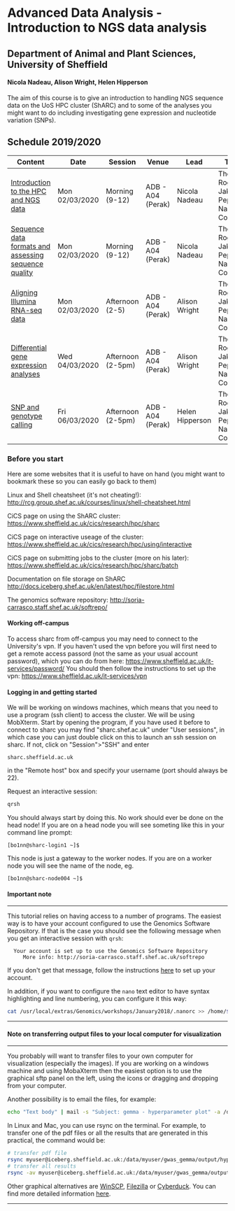 # Advanced Data Analysis - Introduction to NGS data analysis
## Department of Animal and Plant Sciences, University of Sheffield
#### Nicola Nadeau, Alison Wright, Helen Hipperson

The aim of this course is to give an introduction to handling NGS sequence data on the UoS HPC cluster (ShARC) and to some of the analyses you might want to do including investigating gene expression and nucleotide variation (SNPs).


## Schedule 2019/2020

| Content | Date | Session | Venue | Lead | TAs |
| ------- | ---- | ------- | ----- | ---- | --- |
| [Introduction to the HPC and NGS data](https://github.com/njnadeau/NGScourse/blob/master/day1am.md) | Mon 02/03/2020 | Morning (9-12) | ADB - A04 (Perak) | Nicola Nadeau | Thea Rogers, Jake Pepper, Naomi Cox |
| [Sequence data formats and assessing sequence quality](https://github.com/njnadeau/NGScourse/blob/master/day1lateam.md) | Mon 02/03/2020 | Morning (9-12) | ADB - A04 (Perak) | Nicola Nadeau | Thea Rogers, Jake Pepper, Naomi Cox |
| [Aligning Illumina RNA-seq data](https://github.com/alielw/APS-NGS-day2-AM/blob/master/README.md) | Mon 02/03/2020  | Afternoon (2-5) | ADB - A04 (Perak) | Alison Wright | Thea Rogers, Jake Pepper, Naomi Cox |
| [Differential gene expression analyses](https://github.com/alielw/APS-NGS-day2-PM/blob/master/README.md) | Wed 04/03/2020  | Afternoon (2-5pm) | ADB - A04 (Perak) | Alison Wright | Thea Rogers, Jake Pepper, Naomi Cox |
| [SNP and genotype calling](https://helenhip.github.io/SNP-and-genotype-calling/) | Fri 06/03/2020 | Afternoon (2-5pm) | ADB - A04 (Perak) | Helen Hipperson | Thea Rogers, Jake Pepper, Naomi Cox |


### Before you start
Here are some websites that it is useful to have on hand (you might want to bookmark these so you can easily go back to them)

Linux and Shell cheatsheet (it's not cheating!): http://rcg.group.shef.ac.uk/courses/linux/shell-cheatsheet.html

CiCS page on using the ShARC cluster: https://www.sheffield.ac.uk/cics/research/hpc/sharc

CiCS page on interactive useage of the cluster: https://www.sheffield.ac.uk/cics/research/hpc/using/interactive

CiCS page on submitting jobs to the cluster (more on his later): https://www.sheffield.ac.uk/cics/research/hpc/sharc/batch

Documentation on file storage on ShARC http://docs.iceberg.shef.ac.uk/en/latest/hpc/filestore.html

The genomics software repository: http://soria-carrasco.staff.shef.ac.uk/softrepo/

#### Working off-campus
To access sharc from off-campus you may need to connect to the University's vpn. 
If you haven't used the vpn before you will first need to get a remote access passord (not the same as your usual account password), which you can do from here: https://www.sheffield.ac.uk/it-services/password/
You should then follow the instructions to set up the vpn: https://www.sheffield.ac.uk/it-services/vpn

#### Logging in and getting started
We will be working on windows machines, which means that you need to use a program (ssh client) to access the cluster. We will be using MobXterm. Start by opening the program, if you have used it before to connect to sharc you may find "sharc.shef.ac.uk" under "User sessions", in which case you can just double click on this to launch an ssh session on sharc. If not, click on "Session">"SSH" and enter
```
sharc.sheffield.ac.uk
```
in the "Remote host" box and specify your username (port should always be 22).

Request an interactive session:
```bash
qrsh
```
You should always start by doing this. No work should ever be done on the head node! If you are on a head node you will see someting like this in your command line prompt:
```
[bo1nn@sharc-login1 ~]$
```
This node is just a gateway to the worker nodes. If you are on a worker node you will see the name of the node, eg.
```
[bo1nn@sharc-node004 ~]$
```
#### Important note
***
This tutorial relies on having access to a number of programs. The easiest way is to have your account configured to use the Genomics Software Repository. If that is the case you should see the following message when you get an interactive session with ```qrsh```:
```
  Your account is set up to use the Genomics Software Repository
     More info: http://soria-carrasco.staff.shef.ac.uk/softrepo
```
If you don't get that message, follow the instructions [here](http://soria-carrasco.staff.shef.ac.uk/softrepo/) to set up your account.

In addition, if you want to configure the ```nano``` text editor to have syntax highlighting and line numbering, you can configure it this way:
```bash
cat /usr/local/extras/Genomics/workshops/January2018/.nanorc >> /home/$USER/.nanorc
```
***

#### Note on transferring output files to your local computer for visualization
***
You probably will want to transfer files to your own computer for visualization (especially the images). If you are working on a windows machine and using MobaXterm then the easiest option is to use the graphical sftp panel on the left, using the icons or dragging and dropping from your computer. 

Another possibility is to email the files, for example:
```bash
echo "Text body" | mail -s "Subject: gemma - hyperparameter plot" -a /data/myuser/gwas_gemma/output/hyperparameters.pdf your@email
```

In Linux and Mac, you can use rsync on the terminal. For example, to transfer one of the pdf files or all the results that are generated in this practical, the command would be: 
```bash
# transfer pdf file
rsync myuser@iceberg.sheffield.ac.uk:/data/myuser/gwas_gemma/output/hyperparameters.pdf ./
# transfer all results
rsync -av myuser@iceberg.sheffield.ac.uk:/data/myuser/gwas_gemma/output ./
```

Other graphical alternatives are [WinSCP](http://dsavas.staff.shef.ac.uk/software/xconnect/winscp.html), [Filezilla](https://filezilla-project.org/) or [Cyberduck](http://www.macupdate.com/app/mac/8392/cyberduck). You can find more detailed information [here](https://www.sheffield.ac.uk/wrgrid/using/access).

***

